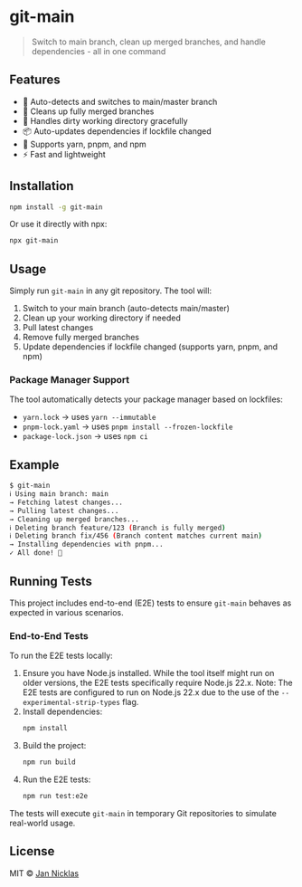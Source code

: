 # git-main

> Switch to main branch, clean up merged branches, and handle dependencies - all in one command

## Features

- 🔄 Auto-detects and switches to main/master branch
- 🧹 Cleans up fully merged branches
- 🚦 Handles dirty working directory gracefully
- 📦 Auto-updates dependencies if lockfile changed
- 🎯 Supports yarn, pnpm, and npm
- ⚡️ Fast and lightweight

## Installation

```bash
npm install -g git-main
```

Or use it directly with npx:

```bash
npx git-main
```

## Usage

Simply run `git-main` in any git repository. The tool will:

1. Switch to your main branch (auto-detects main/master)
2. Clean up your working directory if needed
3. Pull latest changes
4. Remove fully merged branches
5. Update dependencies if lockfile changed (supports yarn, pnpm, and npm)

### Package Manager Support

The tool automatically detects your package manager based on lockfiles:
- `yarn.lock` → uses `yarn --immutable`
- `pnpm-lock.yaml` → uses `pnpm install --frozen-lockfile`
- `package-lock.json` → uses `npm ci`

## Example

```bash
$ git-main
ℹ Using main branch: main
→ Fetching latest changes...
→ Pulling latest changes...
→ Cleaning up merged branches...
ℹ Deleting branch feature/123 (Branch is fully merged)
ℹ Deleting branch fix/456 (Branch content matches current main)
→ Installing dependencies with pnpm...
✓ All done! 🎉
```

## Running Tests

This project includes end-to-end (E2E) tests to ensure `git-main` behaves as expected in various scenarios.

### End-to-End Tests

To run the E2E tests locally:

1.  Ensure you have Node.js installed. While the tool itself might run on older versions, the E2E tests specifically require Node.js 22.x.
    Note: The E2E tests are configured to run on Node.js 22.x due to the use of the `--experimental-strip-types` flag.
2.  Install dependencies:
    ```bash
    npm install
    ```
3.  Build the project:
    ```bash
    npm run build
    ```
4.  Run the E2E tests:
    ```bash
    npm run test:e2e
    ```

The tests will execute `git-main` in temporary Git repositories to simulate real-world usage.

## License

MIT © [Jan Nicklas](https://github.com/jantimon)